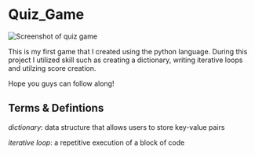 # **Quiz_Game**

![Screenshot of quiz game](https://plays.org/categories/quiz-games.png)

This is my first game that I created using the python language. During this project I utilized skill such as creating a dictionary, writing iterative loops and utilzing score creation.

Hope you guys can follow along!

<h2>Terms & Defintions</h2>

*dictionary*: data structure that allows users to store key-value pairs

*iterative loop*: a repetitive execution of a block of code

